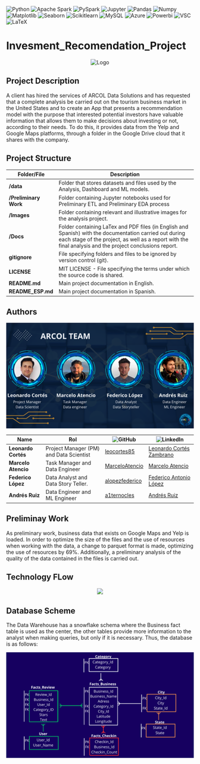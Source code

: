 ![Python](https://img.shields.io/badge/Python-333333?style=flat&logo=python)
![Apache Spark](https://img.shields.io/badge/-Apache%20Spark-333333?style=flat&logo=apache-spark)
![PySpark](https://img.shields.io/badge/-PySpark-333333?style=flat&logo=apache-spark)
![Jupyter](https://img.shields.io/badge/-Jupyter_Notebook-333333?style=flat&logo=jupyter)
![Pandas](https://img.shields.io/badge/-Pandas-333333?style=flat&logo=pandas)
![Numpy](https://img.shields.io/badge/-Numpy-333333?style=flat&logo=numpy)
![Matplotlib](https://img.shields.io/badge/-Matplotlib-333333?style=flat&logo=matplotlib)
![Seaborn](https://img.shields.io/badge/-Seaborn-333333?style=flat&logo=seaborn)
![Scikitlearn](https://img.shields.io/badge/-Scikitlearn-333333?style=flat&logo=scikitlearn)
![MySQL](https://img.shields.io/badge/-MySQL-333333?style=flat&logo=mysql)
![Azure](https://img.shields.io/badge/-Microsoft%20Azure-333333?style=flat&logo=microsoft-azure)
![Powerbi](https://img.shields.io/badge/-PowerBI-333333?style=flat&logo=powerbi)
![VSC](https://img.shields.io/badge/Visual_Studio_Code-333333?style=flat&logo=visual%20studio%20code&logoColor=white)
![LaTeX](https://img.shields.io/badge/LaTeX-333333?style=flat-square&logo=LaTeX&logoColor=white)

# Invesment_Recomendation_Project
<p align="center">
  <img src="Images/ARCOL.gif" alt="Logo" width="300" height="300">
</p>

## Project Description
A client has hired the services of ARCOL Data Solutions and has requested that a complete analysis be carried out on the tourism business market in the United States and to create an App that presents a recommendation model with the purpose that interested potential investors have valuable information that allows them to make decisions about investing or not, according to their needs.
To do this, it provides data from the Yelp and Google Maps platforms, through a folder in the Google Drive cloud that it shares with the company.

## Project Structure

| Folder/File              | Description                                                                                  |
| ------------------------ | -------------------------------------------------------------------------------------------- |
| **/data**                | Folder that stores datasets and files used by the Analysis,  Dashboard and ML models.                              |
| **/Preliminary Work**    | Folder containing Jupyter notebooks used for Preliminary ETL and Preliminary EDA process |
| **/Images**              | Folder containing relevant and illustrative images for the analysis project. |
| **/Docs**              | Folder containing LaTex and PDF files (in English and Spanish) with the documentation carried out during each stage of the project, as well as a report with the final analysis and the project conclusions report.|
| **gitignore**            | File specifying folders and files to be ignored by version control (git).                      |
| **LICENSE**              | MIT LICENSE - File specifying the terms under which the source code is shared.                 |
| **README.md**            | Main project documentation in English.                                                         |
| **README_ESP.md**        | Main project documentation in Spanish.                                                         |


## Authors

<p align="center">
  <img src="Images/Team.png">
</p>


| Name                     | Rol                                       | ![GitHub](https://img.shields.io/badge/GitHub-181717?style=flat-square&logo=github&logoColor=white)|![LinkedIn](https://img.shields.io/badge/linkedin-%231DA1F2.svg?style=for-the-badge&logo=linkedin&logoColor=white)                |
| ------------------------ | ----------------------------------------- | -------------------------------- |--------------------------------|
| **Leonardo Cortés**      | Project Manager (PM) and Data Scientist   |[leocortes85](https://github.com/leocortes85/)  |[Leonardo Cortés Zambrano](https://www.linkedin.com/in/leonardo-cort%C3%A9s-zambrano/)
| **Marcelo Atencio**      | Task Manager and Data Engineer            |[MarceloAtencio](https://github.com/MarceloAtencio/) |[Marcelo Atencio](https://www.linkedin.com/in/marcelo-atencio/)
| **Federico López**       | Data Analyst and Data Story Teller.       |[alopezfederico](https://github.com/alopezfederico/) |[Federico Antonio López](https://www.linkedin.com/in/federico-a-lopez/)  |
| **Andrés Ruiz**         | Data Engineer and ML Engineer             |[a1ternocles](https://github.com/alopezfederico/) |[Andrés Ruiz](https://www.linkedin.com/in/andresruiz94/) |

## Preliminay Work

As preliminary work, business data that exists on Google Maps and Yelp is loaded.
In order to optimize the size of the files and the use of resources when working with the data, a change to parquet format is made, optimizing the use of resources by 69%.
Additionally, a preliminary analysis of the quality of the data contained in the files is carried out.

## Technology FLow

<p align="center">
  <img src="Images/Tech_dlow.gif">
</p>

## Database Scheme
The Data Warehouse has a snowflake schema where the Business fact table is used as the center, the other tables provide more information to the analyst when making queries, but only if it is necessary. Thus, the database is as follows:

<p align="center">
  <img src="Images/DER.png">
</p>